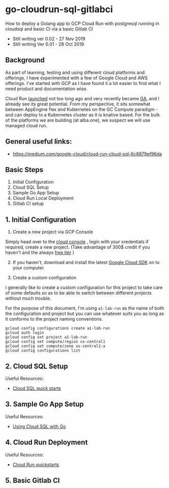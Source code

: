 # go-cloudrun-sql-gitlabci
How to deploy a Golang app to GCP Cloud Run with postgresql running in cloudsql and basic CI via a basic Gitlab CI

- Still writing ver 0.02 - 27 Nov 2019
- Still writing Ver 0.01 - 28 Oct 2019

## Background
As part of learning, testing and using different cloud platforms and offerings, I have experimented with a few of Google Cloud and AWS offerings. I've started with GCP as I have found it a lot easier to find what I need product and documentation wise.

Cloud Run [launched](https://cloud.google.com/blog/products/serverless/announcing-cloud-run-the-newest-member-of-our-serverless-compute-stack) not too long ago and very recently became [GA](https://cloud.google.com/blog/products/serverless/knative-based-cloud-run-services-are-ga), and I already see its great potential. From my perspective, it sits somewhat between AppEngine flex and Kubernetes on the GC Compute paradigm - and can deploy to a Kubernetes cluster as it is knative based. For the bulk of the platforms we are building (at alba.one), we suspect we will use managed cloud run.

## General useful links:
- https://medium.com/google-cloud/cloud-run-cloud-sql-6c8879ef96da

## Basic Steps
1. Initial Configuration
2. Cloud SQL Setup
3. Sample Go App Setup
4. Cloud Run Local Deployment
5. Gitlab CI setup


## 1. Initial Configuration 

1) Create a new project via GCP Console

Simply head over to the [cloud console](https://console.cloud.google.com/) , login with your credentials if required, create a new project. (Take advantage of 300$ credit if you haven't and the always [free tier](https://cloud.google.com/free/) )

2) If you haven't, download and install the latest [Google Cloud SDK](https://cloud.google.com/sdk/docs/) on to your computer.

3) Create a custom configuration

I generally like to create a custom configuration for this project to take care of some defaults so as to be able to switch between different projects without much trouble.

For the purpose of this document, I'm using ``a1-lab-run`` as the name of both the configuration and project but you can use whatever suits you as long as it conforms to the project naming conventions. 

```
gcloud config configurations create a1-lab-run
gcloud auth login 
gcloud config set project a1-lab-run
gcloud config set compute/region us-central1
gcloud config set compute/zone us-central1-a
gcloud config configurations list
```

## 2. Cloud SQL Setup
Useful Resources:
- [Cloud SQL quick starts](https://cloud.google.com/sql/docs/postgres/quickstarts)



## 3. Sample Go App Setup 
Useful Resources:
- [Using Cloud SQL with Go](https://cloud.google.com/go/getting-started/using-cloud-sql)


## 4. Cloud Run Deployment
Useful Resources:
- [Cloud Run quickstarts](https://cloud.google.com/run/docs/quickstarts?hl=en_GB&_ga=2.100862087.-704505203.1547643049)


## 5. Basic Gitlab CI
